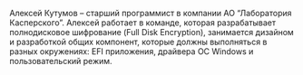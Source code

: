 Алексей Кутумов – старший программист в компании АО “Лаборатория Касперского”. Алексей работает в команде, которая разрабатывает полнодисковое шифрование (Full Disk Encryption), занимается дизайном и разработкой общих компонент, которые должны выполняться в разных окружениях: EFI приложения, драйвера ОС Windows и пользовательский режим.
